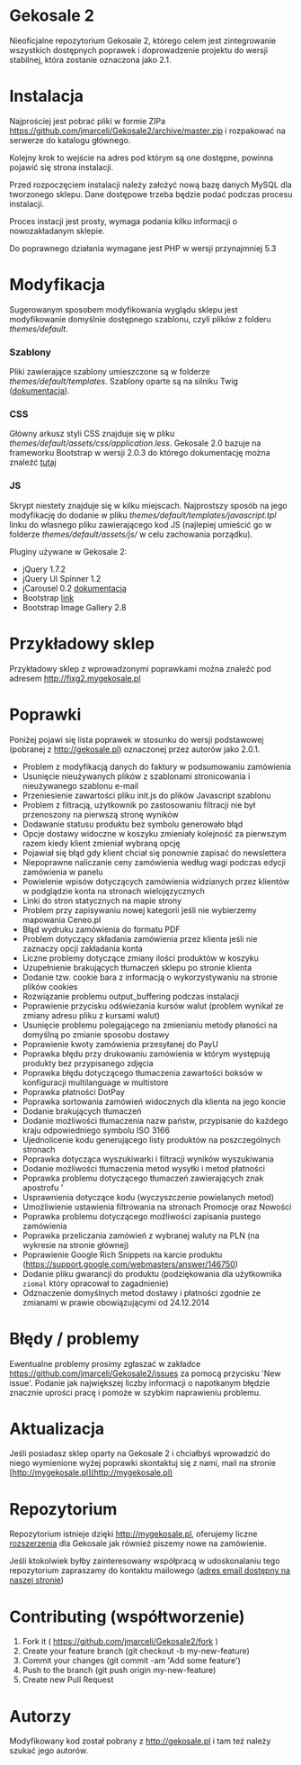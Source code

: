 Gekosale 2
========
Nieoficjalne repozytorium Gekosale 2, którego celem jest zintegrowanie wszystkich dostępnych poprawek i doprowadzenie projektu do wersji stabilnej, która zostanie oznaczona jako 2.1.

# Instalacja
Najprościej jest pobrać pliki w formie ZIPa https://github.com/jmarceli/Gekosale2/archive/master.zip i rozpakować na serwerze do katalogu głównego.

Kolejny krok to wejście na adres pod którym są one dostępne, powinna pojawić się strona instalacji.

Przed rozpoczęciem instalacji należy założyć nową bazę danych MySQL dla tworzonego sklepu. Dane dostępowe trzeba będzie podać podczas procesu instalacji.

Proces instacji jest prosty, wymaga podania kilku informacji o nowozakładanym sklepie.

Do poprawnego działania wymagane jest PHP w wersji przynajmniej 5.3

# Modyfikacja
Sugerowanym sposobem modyfikowania wyglądu sklepu jest modyfikowanie domyślnie dostępnego szablonu, czyli plików z folderu *themes/default*.

### Szablony
Pliki zawierające szablony umieszczone są w folderze *themes/default/templates*. Szablony oparte są na silniku Twig ([dokumentacja](http://twig.sensiolabs.org/documentation)).

### CSS
Główny arkusz styli CSS znajduje się w pliku *themes/default/assets/css/application.less*. Gekosale 2.0 bazuje na frameworku Bootstrap w wersji 2.0.3 do którego dokumentację można znaleźć [tutaj](http://bootstrapdocs.com/v2.0.3/docs/)

### JS
Skrypt niestety znajduje się w kilku miejscach. Najprostszy sposób na jego modyfikację do dodanie w pliku *themes/default/templates/javascript.tpl* linku do własnego pliku zawierającego kod JS (najlepiej umieścić go w folderze *themes/default/assets/js/* w celu zachowania porządku).

Pluginy używane w Gekosale 2:

* jQuery 1.7.2
* jQuery UI Spinner 1.2
* jCarousel 0.2 [dokumentacja](http://www.klm-mra.be/klm-new/homepage/jcarousel/)
* Bootstrap [link](http://bootstrapdocs.com/v2.0.3/docs/javascript.html)
* Bootstrap Image Gallery 2.8


# Przykładowy sklep
Przykładowy sklep z wprowadzonymi poprawkami można znaleźć pod adresem http://fixg2.mygekosale.pl

# Poprawki
Poniżej pojawi się lista poprawek w stosunku do wersji podstawowej (pobranej z http://gekosale.pl) oznaczonej przez autorów jako 2.0.1.

* Problem z modyfikacją danych do faktury w podsumowaniu zamówienia
* Usunięcie nieużywanych plików z szablonami stronicowania i nieużywanego szablonu e-mail
* Przeniesienie zawartości pliku init.js do plików Javascript szablonu
* Problem z filtracją, użytkownik po zastosowaniu filtracji nie był przenoszony na pierwszą stronę wyników
* Dodawanie statusu produktu bez symbolu generowało błąd
* Opcje dostawy widoczne w koszyku zmieniały kolejność za pierwszym razem kiedy klient zmieniał wybraną opcję
* Pojawiał się błąd gdy klient chciał się ponownie zapisać do newslettera
* Niepoprawne naliczanie ceny zamówienia według wagi podczas edycji zamówienia w panelu
* Powielenie wpisów dotyczących zamówienia widzianych przez klientów w podglądzie konta na stronach wielojęzycznych
* Linki do stron statycznych na mapie strony
* Problem przy zapisywaniu nowej kategorii jeśli nie wybierzemy mapowania Ceneo.pl
* Błąd wydruku zamówienia do formatu PDF
* Problem dotyczący składania zamówienia przez klienta jeśli nie zaznaczy opcji zakładania konta
* Liczne problemy dotyczące zmiany ilości produktów w koszyku
* Uzupełnienie brakujących tłumaczeń sklepu po stronie klienta
* Dodanie tzw. cookie bara z informacją o wykorzystywaniu na stronie plików cookies
* Rozwiązanie problemu output_buffering podczas instalacji
* Poprawienie przycisku odświeżania kursów walut (problem wynikał ze zmiany adresu pliku z kursami walut)
* Usunięcie problemu polegającego na zmienianiu metody płaności na domyślną po zmianie sposobu dostawy
* Poprawienie kwoty zamówienia przesyłanej do PayU
* Poprawka błędu przy drukowaniu zamówienia w którym występują produkty bez przypisanego zdjęcia
* Poprawka błędu dotyczącego tłumaczenia zawartości boksów w konfiguracji multilanguage w multistore
* Poprawka płatności DotPay
* Poprawka sortowania zamówień widocznych dla klienta na jego koncie
* Dodanie brakujących tłumaczeń
* Dodanie możliwości tłumaczenia nazw państw, przypisanie do każdego kraju odpowiedniego symbolu ISO 3166
* Ujednolicenie kodu generującego listy produktów na poszczególnych stronach
* Poprawka dotycząca wyszukiwarki i filtracji wyników wyszukiwania
* Dodanie możliwości tłumaczenia metod wysyłki i metod płatności
* Poprawka problemu dotyczącego tłumaczeń zawierających znak apostrofu '
* Usprawnienia dotyczące kodu (wyczyszczenie powielanych metod)
* Umożliwienie ustawienia filtrowania na stronach Promocje oraz Nowości
* Poprawka problemu dotyczącego możliwości zapisania pustego zamówienia
* Poprawka przeliczania zamówień z wybranej waluty na PLN (na wykresie na stronie głównej)
* Poprawienie Google Rich Snippets na karcie produktu (https://support.google.com/webmasters/answer/146750)
* Dodanie pliku gwarancji do produktu (podziękowania dla użytkownika `ziomal` który opracował to zagadnienie)
* Odznaczenie domyślnych metod dostawy i płatności zgodnie ze zmianami w prawie obowiązującymi od 24.12.2014

# Błędy / problemy
Ewentualne problemy prosimy zgłaszać w zakładce https://github.com/jmarceli/Gekosale2/issues za pomocą przycisku 'New issue'.
Podanie jak największej liczby informacji o napotkanym błędzie znacznie uprości pracę i pomoże w szybkim naprawieniu problemu.

# Aktualizacja
Jeśli posiadasz sklep oparty na Gekosale 2 i chciałbyś wprowadzić do niego wymienione wyżej poprawki skontaktuj się z nami, mail na stronie [http://mygekosale.pl](http://mygekosale.pl)

# Repozytorium
Repozytorium istnieje dzięki http://mygekosale.pl, oferujemy liczne [rozszerzenia](http://mygekosale.pl/moduly) dla Gekosale jak również piszemy nowe na zamówienie.

Jeśli ktokolwiek byłby zainteresowany współpracą w udoskonalaniu tego repozytorium zapraszamy do kontaktu mailowego ([adres email dostępny na naszej stronie](http://mygekosale.pl))

# Contributing (współtworzenie)
1. Fork it ( https://github.com/jmarceli/Gekosale2/fork )
2. Create your feature branch (git checkout -b my-new-feature)
3. Commit your changes (git commit -am 'Add some feature')
4. Push to the branch (git push origin my-new-feature)
5. Create new Pull Request

# Autorzy
Modyfikowany kod został pobrany z http://gekosale.pl i tam też należy szukać jego autorów.
